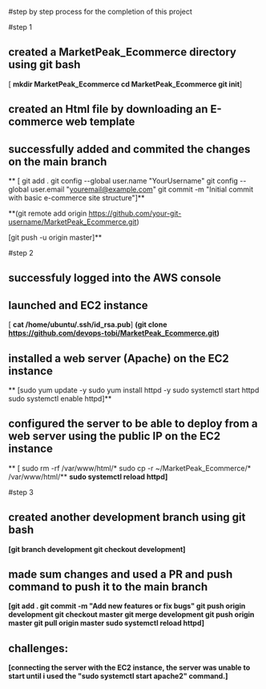 #step by step process for the completion of this project

#step 1
 ## created a MarketPeak_Ecommerce directory using git bash
   [ **mkdir MarketPeak_Ecommerce
    cd MarketPeak_Ecommerce
    git init**]

## created an Html file by downloading an E-commerce web template

## successfully added and commited the changes on the main branch
   **  [  git add .
       git config --global user.name "YourUsername"
       git config --global user.email "youremail@example.com"
       git commit -m "Initial commit with basic e-commerce site structure"]**

**(git remote add origin https://github.com/your-git-username/MarketPeak_Ecommerce.git)

[git push -u origin master]**

#step 2
## successfuly logged into the AWS console 

## launched and EC2 instance

 [ **cat /home/ubuntu/.ssh/id_rsa.pub**]
**(git clone https://github.com/devops-tobi/MarketPeak_Ecommerce.git)**

## installed a web server (Apache) on the EC2 instance
**  [sudo yum update -y
sudo yum install httpd -y
sudo systemctl start httpd
sudo systemctl enable httpd]**

## configured the server to be able to deploy from a web server using the public IP on the EC2 instance
** [ sudo rm -rf /var/www/html/*
sudo cp -r ~/MarketPeak_Ecommerce/* /var/www/html/**
**sudo systemctl reload httpd]**


#step 3
## created another development branch using git bash
  **[git branch development
git checkout development]**

## made sum changes and used a PR and push command to push it to the main branch
**[git add .
git commit -m "Add new features or fix bugs"
git push origin development
git checkout master
git merge development
git push origin master
git pull origin master
sudo systemctl reload httpd]**

## challenges:
**[connecting the server with the EC2 instance, the server was unable to start until i used the "sudo systemctl start apache2" command.]**

